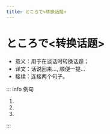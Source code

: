 ```yaml
---
title: ところで<转换话题>
---
```


# ところで<转换话题>

- 意义：用于在谈话时转换话题；
- 译文：话说回来..., 顺便一提...
- 接续：连接两个句子。

::: info 例句

1. <grammer-content sentence="[鄭/てい]さん[偉/えら]いですね。**ところで**、ご[家族/かぞく]はお[元気/げんき]でしたか。" trans='小郑真了不起。话说回来，你家里人还好吧？' />
1. <grammer-content sentence="[今日/きょう]はお[疲/つか]れ[様/さま]でした。**ところで**、[週末/しゅうまつ]はどこかに[出/で]かけますか。" trans='今天辛苦啦。顺便一提，周末有没有要去的地方？' />
1. <grammer-content sentence="[来週/らいしゅう]また[発表/はっぴょう]がありますね。**ところで**、[王/おう]さんは[今日/きょう]いませんね。" trans='下周又有发表了。话说回来，小王今天不在呢。' />

:::
